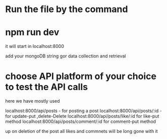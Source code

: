 # Run the file by the command 
# npm run dev
it will start in localhost:8000

add your mongoDB string gor data collection and retrieval
# choose API platform of your choice to test the API calls 

here we have mostly used

localhost:8000/api/posts - for posting a post
localhost:8000/api/posts/:id - for update-put ,delete-Delete
localhost:8000/api/posts/like/:id for like-put method
localhost:8000/api/posts/comment/:id for comment-put method

 up on deletion of the post all likes and commnets will be long gone with it
